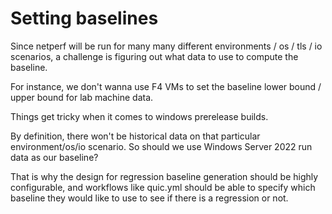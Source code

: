# Setting baselines

Since netperf will be run for many many different environments / os / tls / io scenarios, a challenge is figuring out what data to use to compute the baseline.

For instance, we don't wanna use F4 VMs to set the baseline lower bound / upper bound for lab machine data. 

Things get tricky when it comes to windows prerelease builds.

By definition, there won't be historical data on that particular environment/os/io scenario. So should we use Windows Server 2022 run data as our baseline? 

That is why the design for regression baseline generation should be highly configurable, and workflows like quic.yml should be able to specify which baseline they would like to use to see if there is a regression or not. 

